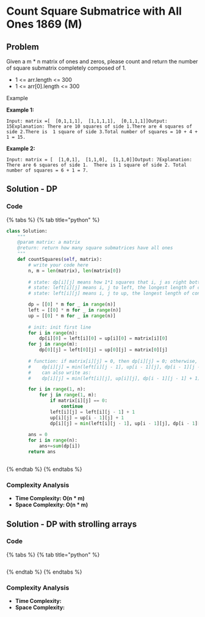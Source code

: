 # Count Square Submatrice with All Ones 1869 \(M\)

## Problem

Given a m \* n matrix of ones and zeros, please count and return the number of square submatrix completely composed of 1.

* 1 &lt;= arr.length &lt;= 300
* 1 &lt;= arr\[0\].length &lt;= 300

Example

**Example 1:**

```text
Input: matrix =[  [0,1,1,1],  [1,1,1,1],  [0,1,1,1]]Output: 15Explanation: There are 10 squares of side 1.There are 4 squares of side 2.There is  1 square of side 3.Total number of squares = 10 + 4 + 1 = 15.
```

**Example 2:**

```text
Input: matrix = [  [1,0,1],  [1,1,0],  [1,1,0]]Output: 7Explanation: There are 6 squares of side 1.  There is 1 square of side 2. Total number of squares = 6 + 1 = 7.
```

## Solution - DP

### Code

{% tabs %}
{% tab title="python" %}
```python
class Solution:
    """
    @param matrix: a matrix
    @return: return how many square submatrices have all ones
    """
    def countSquares(self, matrix):
        # write your code here
        n, m = len(matrix), len(matrix[0])
        
        # state: dp[i][j] means how 1*1 squares that i, j as right bottom square
        # state: left[i][j] means i, j to left, the longest length of consecutive 1
        # state: left[i][j] means i, j to up, the longest length of consecutive 1

        dp = [[0] * m for _ in range(n)]
        left = [[0] * m for _ in range(n)]
        up = [[0] * m for _ in range(n)]
        
        # init: init first line
        for i in range(n):
            dp[i][0] = left[i][0] = up[i][0] = matrix[i][0]
        for j in range(m):
            dp[0][j] = left[0][j] = up[0][j] = matrix[0][j]
        
        # function: if matrix[i][j] = 0, then dp[i][j] = 0; otherwise, 
        #    dp[i][j] = min(left[i][j - 1], up[i - 1][j], dp[i - 1][j - 1]) + 1
        #    can also write as:
        #    dp[i][j] = min(left[i][j], up[i][j], dp[i - 1][j - 1] + 1)

        for i in range(1, n):
            for j in range(1, m):
                if matrix[i][j] == 0:
                    continue
                left[i][j] = left[i][j - 1] + 1
                up[i][j] = up[i - 1][j] + 1
                dp[i][j] = min(left[i][j - 1], up[i - 1][j], dp[i - 1][j - 1]) + 1
        
        ans = 0
        for i in range(n):
            ans+=sum(dp[i])
        return ans
        
```
{% endtab %}
{% endtabs %}

### Complexity Analysis

* **Time Complexity: O\(n \* m\)**
* **Space Complexity: O\(n \* m\)**

## Solution - DP with strolling arrays

### Code

{% tabs %}
{% tab title="python" %}
```python

```
{% endtab %}
{% endtabs %}

### Complexity Analysis

* **Time Complexity:**
* **Space Complexity:**

